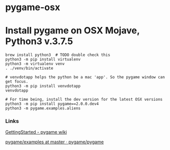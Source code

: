 # pygame-osx


# Install pygame on OSX Mojave, Python3 v.3.7.5

```
brew install python3  # TODO double check this
python3 -m pip install virtualenv
python3 -m virtualenv venv
. ./venv/bin/activate

# venvdotapp helps the python be a mac 'app'. So the pygame window can get focus.
python3 -m pip install venvdotapp
venvdotapp

# For time being, install the dev version for the latest OSX versions
python3 -m pip install pygame==2.0.0.dev4
python3 -m pygame.examples.aliens
```

### Links

[GettingStarted - pygame wiki](https://www.pygame.org/wiki/GettingStarted#Mac%20installation)

[pygame/examples at master · pygame/pygame](https://github.com/pygame/pygame/tree/master/examples)
